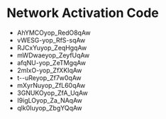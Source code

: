 # Network Activation Code
* AhYMCOyop_RedO8qAw
* vWESG-yop_RfS-sqAw
* RJCxYuyop_ZeqHgqAw
* mWDwaeyop_ZeyfUqAw
* afqNU-yop_ZeTMgqAw
* 2mIxO-yop_ZfXKIqAw
* t--uReyop_Zf7w0qAw
* mXyrNuyop_ZfL60qAw
* 3GNUKOyop_ZfA_UqAw
* I9igLOyop_Za_NAqAw
* qlk0Iuyop_ZbgYQqAw
